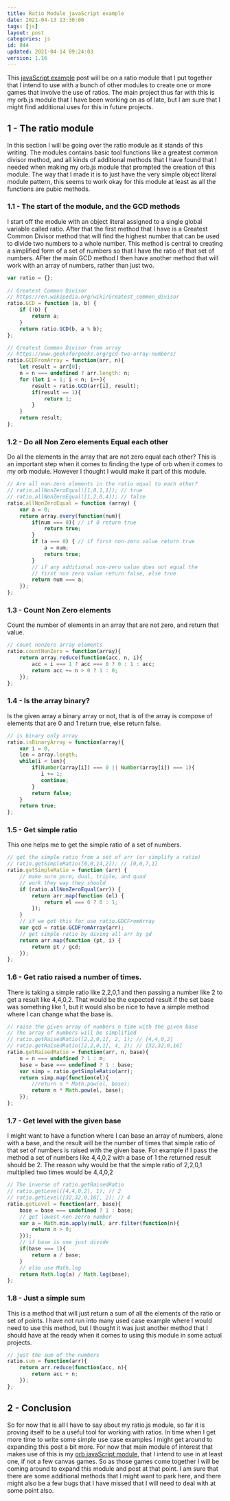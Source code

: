 ```yaml
---
title: Ratio Module javaScript example
date: 2021-04-13 13:30:00
tags: [js]
layout: post
categories: js
id: 844
updated: 2021-04-14 09:24:03
version: 1.16
---
```


This [javaScript example](/2021/04/02/js-javascript-example/) post will be on a ratio module that I put together that I intend to use with a bunch of other modules to create one or more games that involve the use of ratios. The main project thus far with this is my orb.js module that I have been working on as of late, but I am sure that I might find additional uses for this in future projects.

<!-- more -->

## 1 - The ratio module

In this section I will be going over the ratio module as it stands of this writing. The modules contains basic tool functions like a greatest common divisor method, and all kinds of additional methods that I have found that I needed when making my orb.js module that prompted the creation of this module. The way that I made it is to just have the very simple object literal module pattern, this seems to work okay for this module at least as all the functions are pubic methods.

### 1.1 - The start of the module, and the GCD methods

I start off the module with an object literal assigned to a single global variable called ratio. After that the first method that I have is a Greatest Common Divisor method that will find the highest number that can be used to divide two numbers to a whole number. This method is central to creating a simplified form of a set of numbers so that I have the ratio of that set of numbers. AFter the main GCD method I then have another method that will  work with an array of numbers, rather than just two.

```js
var ratio = {};
 
// Greatest Common Divisor
// https://en.wikipedia.org/wiki/Greatest_common_divisor
ratio.GCD = function (a, b) {
    if (!b) {
        return a;
    }
    return ratio.GCD(b, a % b);
};

// Greatest Common Divisor from array
// https://www.geeksforgeeks.org/gcd-two-array-numbers/
ratio.GCDFromArray = function(arr, n){
    let result = arr[0];
    n = n === undefined ? arr.length: n;
    for (let i = 1; i < n; i++){
        result = ratio.GCD(arr[i], result);
        if(result == 1){
            return 1;
        }
    }
    return result;
};
```

### 1.2 - Do all Non Zero elements Equal each other

Do all the elements in the array that are not zero equal each other? This is an important step when it comes to finding the type of orb when it comes to my orb module. However I thought I would make it part of this module.

```js
// Are all non-zero elements in the ratio equal to each other?
// ratio.allNonZeroEqual([1,0,1,1]); // true
// ratio.allNonZeroEqual([1,2,0,4]); // false
ratio.allNonZeroEqual = function (array) {
    var a = 0;
    return array.every(function(num){
        if(num === 0){ // if 0 return true
            return true;
        }
        if (a === 0) { // if first non-zero value return true
            a = num;
            return true;
        }
        // if any additional non-zero value does not equal the 
        // first non zero value return false, else true
        return num === a;
    });
};
```

### 1.3 - Count Non Zero elements

Count the number of elements in an array that are not zero, and return that value.

```js
// count nonZero array elements
ratio.countNonZero = function(array){
    return array.reduce(function(acc, n, i){
        acc = i === 1 ? acc === 0 ? 0 : 1 : acc;
        return acc += n > 0 ? 1 : 0;
    });
};
```

### 1.4 - Is the array binary?

Is the given array a binary array or not, that is of the array is compose of elements that are 0 and 1 return true, else return false.

```js
// is binary only array
ratio.isBinaryArray = function(array){
    var i = 0,
    len = array.length;
    while(i < len){
        if(Number(array[i]) === 0 || Number(array[i]) === 1){
           i += 1;
           continue;
        }
        return false;
    }
    return true;
};
```

### 1.5 - Get simple ratio

This one helps me to get the simple ratio of a set of numbers.

```js
// get the simple ratio from a set of arr (or simplify a ratio)
// ratio.getSimpleRatio([0,0,14,2]); // [0,0,7,1]
ratio.getSimpleRatio = function (arr) {
    // make sure pure, dual, triple, and quad
    // work they way they should
    if (ratio.allNonZeroEqual(arr)) {
        return arr.map(function (el) {
            return el === 0 ? 0 : 1;
        });
    }
    // if we get this far use ratio.GDCFromArray
    var gcd = ratio.GCDFromArray(arr);
    // get simple ratio by diving all arr by gd
    return arr.map(function (pt, i) {
        return pt / gcd;
    });
};
```

### 1.6 - Get ratio raised a number of times.

There is taking a simple ratio like 2,2,0,1 and then passing a number like 2 to get a result like 4,4,0,2. That would be the expected result if the set base was something like 1, but it would also be nice to have a simple method where I can change what the base is.

```js
// raise the given array of numbers n time with the given base
// The array of numbers will be simplified
// ratio.getRaisedRatio([2,2,0,1], 2, 1); // [4,4,0,2]
// ratio.getRaisedRatio([2,2,0,1], 4, 2); // [32,32,0,16]
ratio.getRaisedRatio = function(arr, n, base){
    n = n === undefined ? 1 : n;
    base = base === undefined ? 1 : base;
    var simp = ratio.getSimpleRatio(arr);
    return simp.map(function(el){
        //return n * Math.pow(el, base);
        return n * Math.pow(el, base);
    });
};
```

### 1.7 - Get level with the given base

I might want to have a function where I can base an array of numbers, alone with a base, and the result will be the number of times that simple ratio of that set of numbers is raised with the given base. For example if I pass the method a set of numbers like 4,4,0,2 with a base of 1 the returned result should be 2. The reason why would be that the simple ratio of 2,2,0,1 multiplied two times would be 4,4,0,2

```js
// The inverse of ratio.getRaisedRatio
// ratio.getLevel([4,4,0,2], 1); // 2
// ratio.getLevel([32,32,0,16], 2); // 4
ratio.getLevel = function(arr, base){
    base = base === undefined ? 1 : base;
    // get lowest non zerro number
    var a = Math.min.apply(null, arr.filter(function(n){
        return n > 0;
    }));
    // if base is one just divide
    if(base === 1){
        return a / base;
    }
    // else use Math.log
    return Math.log(a) / Math.log(base);
};
```
 
### 1.8 - Just a simple sum

This is a method that will just return a sum of all the elements of the ratio or set of points. I have not run into many used case example where I would need to use this method, but I thought it was just another method that I should have at the ready when it comes to using this module in some actual projects.
 
```js
// just the sum of the numbers
ratio.sum = function(arr){
    return arr.reduce(function(acc, n){
        return acc + n;
    });
};
```

## 2 - Conclusion

So for now that is all I have to say about my ratio.js module, so far it is proving itself to be a useful tool for working with ratios. In time when I get more time to write some simple use case examples I might get around to expanding this post a bit more. For now that main module of interest that makes use of this is my [orb javaScript module](/2021/04/09/js-javascript-example-orb-module), that I intend to use in at least one, if not a few canvas games. So as those games come together I will be coming around to expand this module and post at that point. I am sure that there are some additional methods that I might want to park here, and there might also be a few bugs that I have missed that I will need to deal with at some point also.

